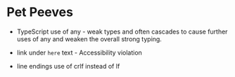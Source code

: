 # Pet Peeves

- TypeScript use of any - weak types and often cascades to cause further uses of any and weaken the overall strong typing.

- link under `here` text -  Accessibility violation

- line endings use of crlf instead of lf

